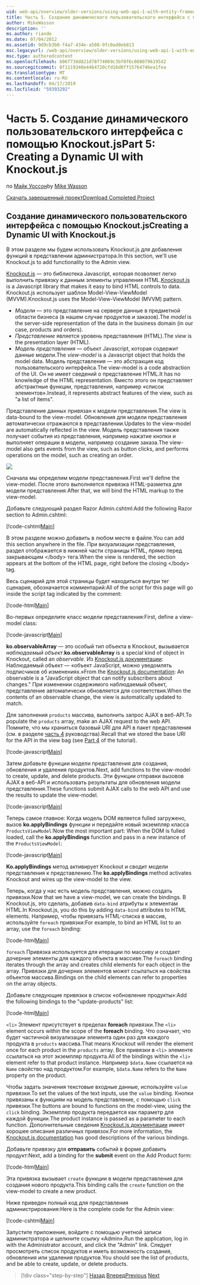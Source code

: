 ```yaml
---
uid: web-api/overview/older-versions/using-web-api-1-with-entity-framework-5/using-web-api-with-entity-framework-part-5
title: Часть 5. Создание динамического пользовательского интерфейса с помощью Knockout.js | Документация Майкрософт
author: MikeWasson
description: ''
ms.author: riande
ms.date: 07/04/2012
ms.assetid: 9d9cb3b0-f4a7-434e-a508-9fc0ad0eb813
msc.legacyurl: /web-api/overview/older-versions/using-web-api-1-with-entity-framework-5/using-web-api-with-entity-framework-part-5
msc.type: authoredcontent
ms.openlocfilehash: b06f738d821d78f74069c3bf0f6c0880796195d2
ms.sourcegitcommit: 0f1119340e4464720cfd16d0ff15764746ea1fea
ms.translationtype: MT
ms.contentlocale: ru-RU
ms.lasthandoff: 04/17/2019
ms.locfileid: "59393292"
---
```

# <a name="part-5-creating-a-dynamic-ui-with-knockoutjs"></a><span data-ttu-id="81139-102">Часть 5. Создание динамического пользовательского интерфейса с помощью Knockout.js</span><span class="sxs-lookup"><span data-stu-id="81139-102">Part 5: Creating a Dynamic UI with Knockout.js</span></span>

<span data-ttu-id="81139-103">по [Майк Уоссон](https://github.com/MikeWasson)</span><span class="sxs-lookup"><span data-stu-id="81139-103">by [Mike Wasson](https://github.com/MikeWasson)</span></span>

[<span data-ttu-id="81139-104">Скачать завершенный проект</span><span class="sxs-lookup"><span data-stu-id="81139-104">Download Completed Project</span></span>](http://code.msdn.microsoft.com/ASP-NET-Web-API-with-afa30545)

## <a name="creating-a-dynamic-ui-with-knockoutjs"></a><span data-ttu-id="81139-105">Создание динамического пользовательского интерфейса с помощью Knockout.js</span><span class="sxs-lookup"><span data-stu-id="81139-105">Creating a Dynamic UI with Knockout.js</span></span>

<span data-ttu-id="81139-106">В этом разделе мы будем использовать Knockout.js для добавления функций в представлении администратора.</span><span class="sxs-lookup"><span data-stu-id="81139-106">In this section, we'll use Knockout.js to add functionality to the Admin view.</span></span>

<span data-ttu-id="81139-107">[Knockout.js](http://knockoutjs.com/) — это библиотека Javascript, которая позволяет легко выполнить привязку к данным элементы управления HTML.</span><span class="sxs-lookup"><span data-stu-id="81139-107">[Knockout.js](http://knockoutjs.com/) is a Javascript library that makes it easy to bind HTML controls to data.</span></span> <span data-ttu-id="81139-108">Knockout.js использует шаблон Model-View-ViewModel (MVVM).</span><span class="sxs-lookup"><span data-stu-id="81139-108">Knockout.js uses the Model-View-ViewModel (MVVM) pattern.</span></span>

- <span data-ttu-id="81139-109">*Модели* — это представление на сервере данные в предметной области бизнеса (в нашем случае продуктов и заказов).</span><span class="sxs-lookup"><span data-stu-id="81139-109">The *model* is the server-side representation of the data in the business domain (in our case, products and orders).</span></span>
- <span data-ttu-id="81139-110">*Представление* является уровень представления (HTML).</span><span class="sxs-lookup"><span data-stu-id="81139-110">The *view* is the presentation layer (HTML).</span></span>
- <span data-ttu-id="81139-111">*Модель представления* — объект Javascript, которая содержит данные модели.</span><span class="sxs-lookup"><span data-stu-id="81139-111">The *view-model* is a Javascript object that holds the model data.</span></span> <span data-ttu-id="81139-112">Модель представления — это абстракция код пользовательского интерфейса.</span><span class="sxs-lookup"><span data-stu-id="81139-112">The view-model is a code abstraction of the UI.</span></span> <span data-ttu-id="81139-113">Он не имеет сведений о представление HTML.</span><span class="sxs-lookup"><span data-stu-id="81139-113">It has no knowledge of the HTML representation.</span></span> <span data-ttu-id="81139-114">Вместо этого он представляет абстрактные функции, представления, например «список элементов».</span><span class="sxs-lookup"><span data-stu-id="81139-114">Instead, it represents abstract features of the view, such as "a list of items".</span></span>

<span data-ttu-id="81139-115">Представление данных привязан к модели представления.</span><span class="sxs-lookup"><span data-stu-id="81139-115">The view is data-bound to the view-model.</span></span> <span data-ttu-id="81139-116">Обновления для модели представления автоматически отражаются в представлении.</span><span class="sxs-lookup"><span data-stu-id="81139-116">Updates to the view-model are automatically reflected in the view.</span></span> <span data-ttu-id="81139-117">Модель представления также получает события из представления, например нажатие кнопки и выполняет операции в модели, например создание заказа.</span><span class="sxs-lookup"><span data-stu-id="81139-117">The view-model also gets events from the view, such as button clicks, and performs operations on the model, such as creating an order.</span></span>

![](using-web-api-with-entity-framework-part-5/_static/image1.png)

<span data-ttu-id="81139-118">Сначала мы определим модели представления.</span><span class="sxs-lookup"><span data-stu-id="81139-118">First we'll define the view-model.</span></span> <span data-ttu-id="81139-119">После этого выполняется привязка HTML-разметка для модели представления.</span><span class="sxs-lookup"><span data-stu-id="81139-119">After that, we will bind the HTML markup to the view-model.</span></span>

<span data-ttu-id="81139-120">Добавьте следующий раздел Razor Admin.cshtml:</span><span class="sxs-lookup"><span data-stu-id="81139-120">Add the following Razor section to Admin.cshtml:</span></span>

[!code-cshtml[Main](using-web-api-with-entity-framework-part-5/samples/sample1.cshtml)]

<span data-ttu-id="81139-121">В этом разделе можно добавить в любом месте в файле.</span><span class="sxs-lookup"><span data-stu-id="81139-121">You can add this section anywhere in the file.</span></span> <span data-ttu-id="81139-122">При визуализации представления, раздел отображается в нижней части страницы HTML, прямо перед закрывающим &lt;/body&gt; тега.</span><span class="sxs-lookup"><span data-stu-id="81139-122">When the view is rendered, the section appears at the bottom of the HTML page, right before the closing &lt;/body&gt; tag.</span></span>

<span data-ttu-id="81139-123">Весь сценарий для этой страницы будет находиться внутри тег сценария, обозначается комментарий:</span><span class="sxs-lookup"><span data-stu-id="81139-123">All of the script for this page will go inside the script tag indicated by the comment:</span></span>

[!code-html[Main](using-web-api-with-entity-framework-part-5/samples/sample2.html)]

<span data-ttu-id="81139-124">Во-первых определите класс модели представления:</span><span class="sxs-lookup"><span data-stu-id="81139-124">First, define a view-model class:</span></span>

[!code-javascript[Main](using-web-api-with-entity-framework-part-5/samples/sample3.js)]

<span data-ttu-id="81139-125">**ko.observableArray** — это особый тип объекта в Knockout, вызывается *наблюдаемый объект*.</span><span class="sxs-lookup"><span data-stu-id="81139-125">**ko.observableArray** is a special kind of object in Knockout, called an *observable*.</span></span> <span data-ttu-id="81139-126">Из [Knockout.js документации](http://knockoutjs.com/documentation/observables.html): Наблюдаемый объект — «объект JavaScript, можно уведомлять подписчиков об изменениях.»</span><span class="sxs-lookup"><span data-stu-id="81139-126">From the [Knockout.js documentation](http://knockoutjs.com/documentation/observables.html): An observable is a "JavaScript object that can notify subscribers about changes."</span></span> <span data-ttu-id="81139-127">При изменении содержимого наблюдаемый объект, представление автоматически обновляется для соответствия.</span><span class="sxs-lookup"><span data-stu-id="81139-127">When the contents of an observable change, the view is automatically updated to match.</span></span>

<span data-ttu-id="81139-128">Для заполнения `products` массива, выполнить запрос AJAX в веб-API.</span><span class="sxs-lookup"><span data-stu-id="81139-128">To populate the `products` array, make an AJAX request to the web API.</span></span> <span data-ttu-id="81139-129">Помните, что мы храниться базовый URI для API в пакет представления (см. в разделе [часть 4](using-web-api-with-entity-framework-part-4.md) руководства).</span><span class="sxs-lookup"><span data-stu-id="81139-129">Recall that we stored the base URI for the API in the view bag (see [Part 4](using-web-api-with-entity-framework-part-4.md) of the tutorial).</span></span>

[!code-javascript[Main](using-web-api-with-entity-framework-part-5/samples/sample4.js?highlight=5)]

<span data-ttu-id="81139-130">Затем добавьте функции модели представления для создания, обновления и удаления продуктов.</span><span class="sxs-lookup"><span data-stu-id="81139-130">Next, add functions to the view-model to create, update, and delete products.</span></span> <span data-ttu-id="81139-131">Эти функции отправки вызовов AJAX в веб-API и использовать результаты для обновления модели представления.</span><span class="sxs-lookup"><span data-stu-id="81139-131">These functions submit AJAX calls to the web API and use the results to update the view-model.</span></span>

[!code-javascript[Main](using-web-api-with-entity-framework-part-5/samples/sample5.js?highlight=7)]

<span data-ttu-id="81139-132">Теперь самое главное: Когда модель DOM является fulled загружено, вызов **ko.applyBindings** функции и передайте новый экземпляр класса `ProductsViewModel`:</span><span class="sxs-lookup"><span data-stu-id="81139-132">Now the most important part: When the DOM is fulled loaded, call the **ko.applyBindings** function and pass in a new instance of the `ProductsViewModel`:</span></span>

[!code-javascript[Main](using-web-api-with-entity-framework-part-5/samples/sample6.js)]

<span data-ttu-id="81139-133">**Ko.applyBindings** метод активирует Knockout и сводит модели представления к представлению.</span><span class="sxs-lookup"><span data-stu-id="81139-133">The **ko.applyBindings** method activates Knockout and wires up the view-model to the view.</span></span>

<span data-ttu-id="81139-134">Теперь, когда у нас есть модель представления, можно создать привязки.</span><span class="sxs-lookup"><span data-stu-id="81139-134">Now that we have a view-model, we can create the bindings.</span></span> <span data-ttu-id="81139-135">В Knockout.js, это сделать, добавив `data-bind` атрибуты к элементам HTML.</span><span class="sxs-lookup"><span data-stu-id="81139-135">In Knockout.js, you do this by adding `data-bind` attributes to HTML elements.</span></span> <span data-ttu-id="81139-136">Например, чтобы привязать HTML-списка в массив, используйте `foreach` привязки:</span><span class="sxs-lookup"><span data-stu-id="81139-136">For example, to bind an HTML list to an array, use the `foreach` binding:</span></span>

[!code-html[Main](using-web-api-with-entity-framework-part-5/samples/sample7.html?highlight=1)]

<span data-ttu-id="81139-137">`foreach` Привязка используется для итерации по массиву и создает дочерние элементы для каждого объекта в массиве.</span><span class="sxs-lookup"><span data-stu-id="81139-137">The `foreach` binding iterates through the array and creates child elements for each object in the array.</span></span> <span data-ttu-id="81139-138">Привязки для дочерних элементов может ссылаться на свойства объектов массива.</span><span class="sxs-lookup"><span data-stu-id="81139-138">Bindings on the child elements can refer to properties on the array objects.</span></span>

<span data-ttu-id="81139-139">Добавьте следующие привязки в список «обновление продукты»:</span><span class="sxs-lookup"><span data-stu-id="81139-139">Add the following bindings to the "update-products" list:</span></span>

[!code-html[Main](using-web-api-with-entity-framework-part-5/samples/sample8.html)]

<span data-ttu-id="81139-140">`<li>` Элемент присутствует в пределах **foreach** привязки.</span><span class="sxs-lookup"><span data-stu-id="81139-140">The `<li>` element occurs within the scope of the **foreach** binding.</span></span> <span data-ttu-id="81139-141">Что означает, что будет частичной визуализации элемента один раз для каждого продукта в `products` массива.</span><span class="sxs-lookup"><span data-stu-id="81139-141">That means Knockout will render the element once for each product in the `products` array.</span></span> <span data-ttu-id="81139-142">Все привязки в `<li>` элементе ссылаться на этот экземпляр продукта.</span><span class="sxs-lookup"><span data-stu-id="81139-142">All of the bindings within the `<li>` element refer to that product instance.</span></span> <span data-ttu-id="81139-143">Например `$data.Name` ссылается на `Name` свойство над продуктом.</span><span class="sxs-lookup"><span data-stu-id="81139-143">For example, `$data.Name` refers to the `Name` property on the product.</span></span>

<span data-ttu-id="81139-144">Чтобы задать значения текстовые входные данные, используйте `value` привязки.</span><span class="sxs-lookup"><span data-stu-id="81139-144">To set the values of the text inputs, use the `value` binding.</span></span> <span data-ttu-id="81139-145">Кнопки привязаны к функциям на модель представление, с помощью `click` привязки.</span><span class="sxs-lookup"><span data-stu-id="81139-145">The buttons are bound to functions on the model-view, using the `click` binding.</span></span> <span data-ttu-id="81139-146">Экземпляр продукта передается как параметр для каждой функции.</span><span class="sxs-lookup"><span data-stu-id="81139-146">The product instance is passed as a parameter to each function.</span></span> <span data-ttu-id="81139-147">Дополнительные сведения [Knockout.js документации](http://knockoutjs.com/documentation/observables.html) имеет хорошее описания различных привязок.</span><span class="sxs-lookup"><span data-stu-id="81139-147">For more information, the [Knockout.js documentation](http://knockoutjs.com/documentation/observables.html) has good descriptions of the various bindings.</span></span>

<span data-ttu-id="81139-148">Добавьте привязку для **отправить** событий в форме добавить продукт:</span><span class="sxs-lookup"><span data-stu-id="81139-148">Next, add a binding for the **submit** event on the Add Product form:</span></span>

[!code-html[Main](using-web-api-with-entity-framework-part-5/samples/sample9.html)]

<span data-ttu-id="81139-149">Эта привязка вызывает `create` функции в модели представления для создания нового продукта.</span><span class="sxs-lookup"><span data-stu-id="81139-149">This binding calls the `create` function on the view-model to create a new product.</span></span>

<span data-ttu-id="81139-150">Ниже приведен полный код для представления администрирования:</span><span class="sxs-lookup"><span data-stu-id="81139-150">Here is the complete code for the Admin view:</span></span>

[!code-cshtml[Main](using-web-api-with-entity-framework-part-5/samples/sample10.cshtml)]

<span data-ttu-id="81139-151">Запустите приложение, войдите с помощью учетной записи администратора и щелкните ссылку «Admin».</span><span class="sxs-lookup"><span data-stu-id="81139-151">Run the application, log in with the Administrator account, and click the "Admin" link.</span></span> <span data-ttu-id="81139-152">Следует просмотреть список продуктов и иметь возможность создания, обновления или удаления продуктов.</span><span class="sxs-lookup"><span data-stu-id="81139-152">You should see the list of products, and be able to create, update, or delete products.</span></span>

> [!div class="step-by-step"]
> <span data-ttu-id="81139-153">[Назад](using-web-api-with-entity-framework-part-4.md)
> [Вперед](using-web-api-with-entity-framework-part-6.md)</span><span class="sxs-lookup"><span data-stu-id="81139-153">[Previous](using-web-api-with-entity-framework-part-4.md)
[Next](using-web-api-with-entity-framework-part-6.md)</span></span>
